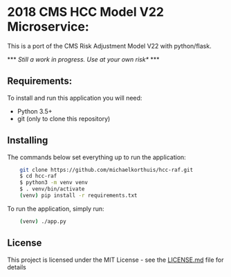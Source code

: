 # 2018 CMS HCC Model V22 Microservice:

This is a port of the CMS Risk Adjustment Model V22 with python/flask.  

*** _Still a work in progress.  Use at your own risk*_ ***

## Requirements:  

To install and run this application you will need: 

* Python 3.5+
* git (only to clone this repository)

## Installing

The commands below set everything up to run the application:

```bash
    git clone https://github.com/michaelkorthuis/hcc-raf.git
    $ cd hcc-raf
    $ python3 -m venv venv
    $ . venv/bin/activate
    (venv) pip install -r requirements.txt
```

To run the application, simply run: 
```bash
    (venv) ./app.py
```

## License

This project is licensed under the MIT License - see the [LICENSE.md](LICENSE.md) file for details
